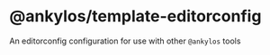 # @ankylos/template-editorconfig

An editorconfig configuration for use with other `@ankylos` tools
